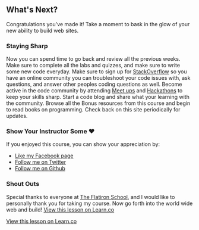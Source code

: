 

## What's Next?

Congratulations you've made it! Take a moment to bask in the glow of your new ability to build web sites. 

### Staying Sharp

Now you can spend time to go back and review all the previous weeks. Make sure to complete all the labs and quizzes, and make sure to write some new code everyday. Make sure to sign up for [StackOverflow](http://stackoverflow.com/) so you have an online community you can troubleshoot your code issues with, ask questions, and answer other peoples coding questions as well. Become active in the code community by attending [Meet ups](http://www.meetup.com/find/?allMeetups=false&keywords=programming&radius=5&userFreeform=10010&gcResults=New+York%2C+NY+10010%2C+USA%3AUS%3ANew+York%3ANew+York+County%3ANew+York%3AManhattan%3A10010%3A40.7388319%3A-73.9815337&sort=default) and [Hackathons](https://www.eventbrite.com/directory?q=hackathon&loc=New+York%2C+NY) to keep your skills sharp. Start a code blog and share what your learning with the community. Browse all the Bonus resources from this course and begin to read books on programming. Check back on this site periodically for updates.

### Show Your Instructor Some ♥

If you enjoyed this course, you can show your appreciation by:

- [Like my Facebook page](https://www.facebook.com/SuperAwesomeInstructor)
- [Follow me on Twitter](https://twitter.com/jongrover)
- [Follow me on Github](https://github.com/jongrover)

### Shout Outs

Special thanks to everyone at [The Flatiron School](http://flatironschool.com/), and I would like to personally thank you for taking my course. Now go forth into the world wide web and build!
<a href='https://learn.co/lessons/fe-final-words' data-visibility='hidden'>View this lesson on Learn.co</a>

<a href='https://learn.co/lessons/fe-final-words' data-visibility='hidden'>View this lesson on Learn.co</a>
